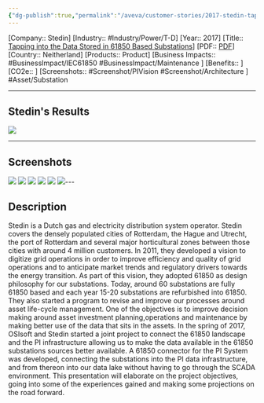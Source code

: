 ```yaml
---
{"dg-publish":true,"permalink":"/aveva/customer-stories/2017-stedin-tapping-into-the-data-stored-in-61850-based-substations/"}
---
```


[Company:: Stedin]
[Industry:: #Industry/Power/T-D]
[Year:: 2017]
[Title:: [Tapping into the Data Stored in 61850 Based Substations](https://resources.osisoft.com/presentations/pi-connector-for-iec-61850--tapping-into-the-data-stored-in-61850-based-substations/)]
[PDF:: [PDF](https://cdn.osisoft.com/osi/presentations/2017-uc-emea-london/UC17EU-D2TD06-Stedin-vanderMolen-PIConnectorIEC61850.pdf)]
[Country:: Neitherland]
[Products:: Product]
[Business Impacts:: #BusinessImpact/IEC61850 #BusinessImpact/Maintenance ]
[Benefits:: ]
[CO2e:: ]
[Screenshots:: #Screenshot/PIVision #Screenshot/Architecture ]
#Asset/Substation

---
## Stedin's Results
![](https://i.imgur.com/welC3mO.png)

---
## Screenshots
![](https://i.imgur.com/bzj16p2.png)
![](https://i.imgur.com/693vthm.png)
![](https://i.imgur.com/KlC9M4A.png)
![](https://i.imgur.com/QRQmnGT.png)
![](https://i.imgur.com/LhvQrRh.png)
![](https://i.imgur.com/ngnyrRW.png)---
## Description
Stedin is a Dutch gas and electricity distribution system operator. Stedin covers the densely populated cities of Rotterdam, the Hague and Utrecht, the port of Rotterdam and several major horticultural zones between those cities with around 4 million customers. In 2011, they developed a vision to digitize grid operations in order to improve efficiency and quality of grid operations and to anticipate market trends and regulatory drivers towards the energy transition. As part of this vision, they adopted 61850 as design philosophy for our substations. Today, around 60 substations are fully 61850 based and each year 15-20 substations are refurbished into 61850. They also started a program to revise and improve our processes around asset life-cycle management. One of the objectives is to improve decision making around asset investment planning,operations and maintenance by making better use of the data that sits in the assets. In the spring of 2017, OSIsoft and Stedin started a joint project to connect the 61850 landscape and the PI infrastructure allowing us to make the data available in the 61850 substations sources better available. A 61850 connector for the PI System was developed, connecting the substations into the PI data infrastructure, and from thereon into our data lake without having to go through the SCADA environment. This presentation will elaborate on the project objectives, going into some of the experiences gained and making some projections on the road forward.